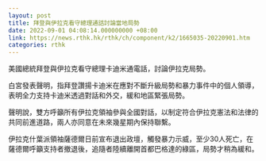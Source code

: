```yaml
---
layout: post
title: 拜登與伊拉克看守總理通話討論當地局勢
date: 2022-09-01 04:08:14.000000000 +08:00
link: https://news.rthk.hk/rthk/ch/component/k2/1665035-20220901.htm
categories: rthk
---
```


美國總統拜登與伊拉克看守總理卡迪米通電話，討論伊拉克局勢。

白宮發表聲明，指拜登讚揚卡迪米在應對不斷升級局勢和暴力事件中的個人領導，表明全力支持卡迪米透過對話和外交，緩和地區緊張局勢。

聲明說，雙方呼籲所有伊拉克領袖參與全國對話，以制定符合伊拉克憲法和法律的共同前進道路，兩人亦同意在未來幾星期內保持聯繫。

伊拉克什葉派領袖薩德爾日前宣布退出政壇，觸發暴力示威，至少30人死亡，在薩德爾呼籲支持者撤退後，追隨者陸續離開首都巴格達的綠區，局勢才稍為緩和。
